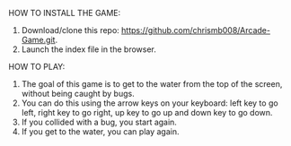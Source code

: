 ﻿HOW TO INSTALL THE GAME: 
1. Download/clone this repo: https://github.com/chrismb008/Arcade-Game.git.
2. Launch the index file in the browser.

HOW TO PLAY: 
1. The goal of this game is to get to the water from the top of the screen, without being caught by bugs.
2. You can do this using the arrow keys on your keyboard: left key to go left, right key to go right, up key to go up and down key to go down. 
3. If you collided with a bug, you start again.
4. If you get to the water, you can play again.